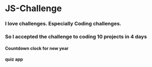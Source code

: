 # JS-Challenge

### I love challenges. Especially Coding challenges.
### So I accepted the challenge to coding 10 projects in 4 days

#### Countdown clock for new year
#### quiz app
